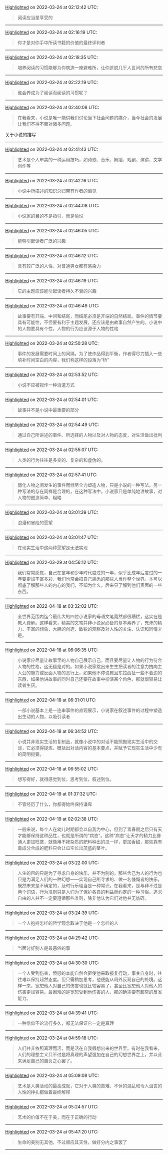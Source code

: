 
[Highlighted](calibre://view-book/Calibre_Books/6/EPUB?open_at=epubcfi(/10/2/4/8/1:12)) on 2022-03-24 at 02:12:42 UTC:
> 阅读应当是享受的

---

[Highlighted](calibre://view-book/Calibre_Books/6/EPUB?open_at=epubcfi(/10/2/4/12/1:142)) on 2022-03-24 at 02:16:19 UTC:
> 你才是对你手中所读书籍的价值的最终评判者

---

[Highlighted](calibre://view-book/Calibre_Books/6/EPUB?open_at=epubcfi(/10/2/4/14/1:332)) on 2022-03-24 at 02:18:35 UTC:
> 培养阅读的习惯能够为你筑造一座避难所，让你逃脱几乎人世间的所有悲哀

---

[Highlighted](calibre://view-book/Calibre_Books/6/EPUB?open_at=epubcfi(/10/2/4/14/1:461)) on 2022-03-24 at 02:22:19 UTC:
> 谁会养成为了阅读而阅读的习惯呢？

---

[Highlighted](calibre://view-book/Calibre_Books/6/EPUB?open_at=epubcfi(/12/2/4/14/1:52)) on 2022-03-24 at 02:40:08 UTC:
> 在我看来，小说是唯一能供我们讨论当下社会问题的媒介，当今社会的发展让我们不得不面对诸多问题。

关于小说的描写

---

[Highlighted](calibre://view-book/Calibre_Books/6/EPUB?open_at=epubcfi(/12/2/4/16/1:307)) on 2022-03-24 at 02:41:43 UTC:
> 艺术是个人审美的一种运用技巧，如诗歌、音乐、舞蹈、戏剧、演讲、文学创作等

---

[Highlighted](calibre://view-book/Calibre_Books/6/EPUB?open_at=epubcfi(/12/2/4/18/1:146)) on 2022-03-24 at 02:42:16 UTC:
> 小说中所描述的知识总归带有作者的偏见

---

[Highlighted](calibre://view-book/Calibre_Books/6/EPUB?open_at=epubcfi(/12/2/4/20/1:310)) on 2022-03-24 at 02:44:08 UTC:
> 小说家的目的不是指引，而是愉悦

---

[Highlighted](calibre://view-book/Calibre_Books/6/EPUB?open_at=epubcfi(/14/2/4/4/1:38)) on 2022-03-24 at 02:46:05 UTC:
> 能够引起读者广泛的兴趣

---

[Highlighted](calibre://view-book/Calibre_Books/6/EPUB?open_at=epubcfi(/14/2/4/4/1:99)) on 2022-03-24 at 02:46:12 UTC:
> 具有较广泛的人性，对普通男女都有感染力

---

[Highlighted](calibre://view-book/Calibre_Books/6/EPUB?open_at=epubcfi(/14/2/4/4/1:122)) on 2022-03-24 at 02:46:19 UTC:
> 它的主题应该能引起读者持久不衰的兴趣

---

[Highlighted](calibre://view-book/Calibre_Books/6/EPUB?open_at=epubcfi(/14/2/4/4/1:242)) on 2022-03-24 at 02:46:49 UTC:
> 故事要有开端、中间和结尾，而结尾必须是开端的自然结局。事件的情节要具有可能性，不但要有利于主题发展，还应该是由故事自然产生的。小说中的人物要具有个性，人物的行为应该源于人物的性格

---

[Highlighted](calibre://view-book/Calibre_Books/6/EPUB?open_at=epubcfi(/14/2/4/10/1:329)) on 2022-03-24 at 02:50:28 UTC:
> 事件的发展需要时间上的间隔，为了使作品得到平衡，作者得尽力插入一些填补时间空白的内容，我们称这样的段落为“桥”

---

[Highlighted](calibre://view-book/Calibre_Books/6/EPUB?open_at=epubcfi(/16/2/4/4/1:62)) on 2022-03-24 at 02:53:52 UTC:
> 小说不应被视作一种消遣方式

---

[Highlighted](calibre://view-book/Calibre_Books/6/EPUB?open_at=epubcfi(/16/2/4/4/1:84)) on 2022-03-24 at 02:54:01 UTC:
> 故事并不是小说中最重要的部分

---

[Highlighted](calibre://view-book/Calibre_Books/6/EPUB?open_at=epubcfi(/16/2/4/4/1:392)) on 2022-03-24 at 02:54:49 UTC:
> 通过自己所讲述的事件、所选择的人物以及对人物的态度，对生活做出批判

---

[Highlighted](calibre://view-book/Calibre_Books/6/EPUB?open_at=epubcfi(/16/2/4/4/1:536)) on 2022-03-24 at 02:55:07 UTC:
> 人类的行为往往是多变的、复杂的和虚伪的。

---

[Highlighted](calibre://view-book/Calibre_Books/6/EPUB?open_at=epubcfi(/16/2/4/8/1:87)) on 2022-03-24 at 02:57:41 UTC:
> 弱化人物之间发生的事件而倾尽全力塑造人物，只是小说的一种写法。另一种写法的存在同样是合理的，在这种写法中，小说家只是单纯地讲故事，对人物的塑造简单、粗略

---

[Highlighted](calibre://view-book/Calibre_Books/6/EPUB?open_at=epubcfi(/18/2/4/6/1:199)) on 2022-03-24 at 03:01:39 UTC:
> 浪漫和冒险的愿望

---

[Highlighted](calibre://view-book/Calibre_Books/6/EPUB?open_at=epubcfi(/18/2/4/6/1:215)) on 2022-03-24 at 03:01:47 UTC:
> 在现实生活中这两种愿望是无法实现

---

[Highlighted](calibre://view-book/Calibre_Books/6/EPUB?open_at=epubcfi(/28/2/4/26/1:201)) on 2022-03-29 at 04:56:12 UTC:
> 我们常常感觉，自己在童年和少年时代度过的一年，似乎比成年后度过的一年要更加丰富多彩，我们也常会把自己熟悉的那些人当作整个世界。本可以彻底了解那些人的内心的我们，不知为什么，后来只了解到他们表面的一些东西。

---

[Highlighted](calibre://view-book/Calibre_Books/6/EPUB?open_at=epubcfi(/34/2/4/102/1:251)) on 2022-04-18 at 03:32:02 UTC:
> 全世界范围内迄今最伟大的四位小说家的母语文笔竟然都很糟糕，这实在是教人费解。这样看来，精美的文笔并非小说家必备的基本素养了，充沛的精力、丰富的想象、大胆的创造、敏锐的观察及对人性的关注、认识和同情才是。

---

[Highlighted](calibre://view-book/Calibre_Books/6/EPUB?open_at=epubcfi(/36/2/4/40/1:43)) on 2022-04-18 at 06:06:35 UTC:
> 小说家应尽量让故事里的人物自己展示自己，而且要尽量让人物的行为符合人物的性格，这无疑是对的。如果小说家跳出来生生把读者的注意力拽向主人公的魅力或反面人物的恶行上，如果他不停说教且东拉西扯一些不着边的东西，如果他讲故事的同时自己还要在故事中扮演某个角色，那就很容易让读者生厌。

---

[Highlighted](calibre://view-book/Calibre_Books/6/EPUB?open_at=epubcfi(/36/2/4/50/1:62)) on 2022-04-18 at 06:31:01 UTC:
> 一部小说基本上是一连串事件的直观展示，小说家在叙述事件的过程中塑造出生动的人物，以吸引读者

---

[Highlighted](calibre://view-book/Calibre_Books/6/EPUB?open_at=epubcfi(/36/2/4/50/1:108)) on 2022-04-18 at 06:34:52 UTC:
> 小说并非现实生活的复制品，就像小说中的对话不能照搬现实生活中的交谈，它必须得提炼、概括出对话内容的基本要点，并赋予它现实生活中少有的简明扼要。

---

[Highlighted](calibre://view-book/Calibre_Books/6/EPUB?open_at=epubcfi(/36/2/4/58/1:17)) on 2022-04-18 at 06:55:02 UTC:
> 想写得好，就得感觉到位，思考到位，叙述到位。

---

[Highlighted](calibre://view-book/Calibre_Books/6/EPUB?open_at=epubcfi(/40/2/4/20/1:516)) on 2022-04-19 at 01:37:32 UTC:
> 不管经历了什么，你都得始终保持谦卑

---

[Highlighted](calibre://view-book/Calibre_Books/6/EPUB?open_at=epubcfi(/40/2/4/68/1:302)) on 2022-04-19 at 02:02:38 UTC:
> 一般来说，每个人在幼儿时期都会以自我为中心，但到了青春期之后只有天才能够保持这种品性，也就是所谓的“病态”。这种“病态”让天才的精力比普通人更加旺盛，就像用不掺杂质的肥料种出的瓜一样，更加香甜，那些靠有毒成分合成的肥料只会让瓜空长出茂盛的茎叶。

---

[Highlighted](calibre://view-book/Calibre_Books/6/EPUB?open_at=epubcfi(/48/2/4/6/1:117)) on 2022-03-24 at 03:22:00 UTC:
> 人生的目的只是为了寻求自身的快乐，并不为别的，那些舍己为人的行为也只是为满足人们的一种幻想——实现自己所寻求的、做一名慷慨者的快乐。既然未来是不确定的，及时行乐理当是一种常识。在我看来，是与非不过是两个词语，行为准则只是人们为了保护各自的利益而约定的一种习俗。追求自由的人并不一定要遵循那些准则，除非他认为它们对他并无妨碍。

---

[Highlighted](calibre://view-book/Calibre_Books/6/EPUB?open_at=epubcfi(/48/2/4/10/1:270)) on 2022-03-24 at 03:24:39 UTC:
> 一个人抱持怎样的哲学观念取决于他是一个怎样的人

---

[Highlighted](calibre://view-book/Calibre_Books/6/EPUB?open_at=epubcfi(/52/2/4/4/1:219)) on 2022-03-24 at 04:29:42 UTC:
> 当面讨好别人是最恶俗的事

---

[Highlighted](calibre://view-book/Calibre_Books/6/EPUB?open_at=epubcfi(/52/2/4/6/1:99)) on 2022-03-24 at 04:30:30 UTC:
> 一个人受到伤害，愤怒的本能自然会驱使他采取报复行动，事关自身时，往往难以保持超然态度。但只需稍加思考，他便能从局外反观自己的处境。这样一来，宽恕他人对自己的伤害也就比较容易了，甚至比宽恕他人对他人的伤害更加容易。最困难的是宽恕受到他伤害的人，那的确需要有超常的反省能力。

---

[Highlighted](calibre://view-book/Calibre_Books/6/EPUB?open_at=epubcfi(/52/2/4/10/1:703)) on 2022-03-24 at 04:39:41 UTC:
> 一种信仰不论流行多久，都无法保证它一定是真理

---

[Highlighted](calibre://view-book/Calibre_Books/6/EPUB?open_at=epubcfi(/54/2/4/6/1:553)) on 2022-03-24 at 04:59:18 UTC:
> 人们并非依照真理而活，而是活在自我假想出来的世界里。有时在我看来，人们的理想主义只不过是将真理的声望强加在自己的幻想世界之上，并以此来满足自己的自负之心罢了。

---

[Highlighted](calibre://view-book/Calibre_Books/6/EPUB?open_at=epubcfi(/54/2/4/8/1:67)) on 2022-03-24 at 05:09:08 UTC:
> 艺术是人类活动的最高成就，它对于人类的苦难、不休的混乱和令人沮丧的人性的挣扎都做着最终解释

---

[Highlighted](calibre://view-book/Calibre_Books/6/EPUB?open_at=epubcfi(/54/2/4/18/1:617)) on 2022-03-24 at 05:24:57 UTC:
> 艺术的价值不在于美，而在于正确的行动

---

[Highlighted](calibre://view-book/Calibre_Books/6/EPUB?open_at=epubcfi(/54/2/4/32/1:435)) on 2022-03-24 at 05:47:20 UTC:
> 生命的美别无其他，不过顺应其天性，做好分内之事罢了

---
